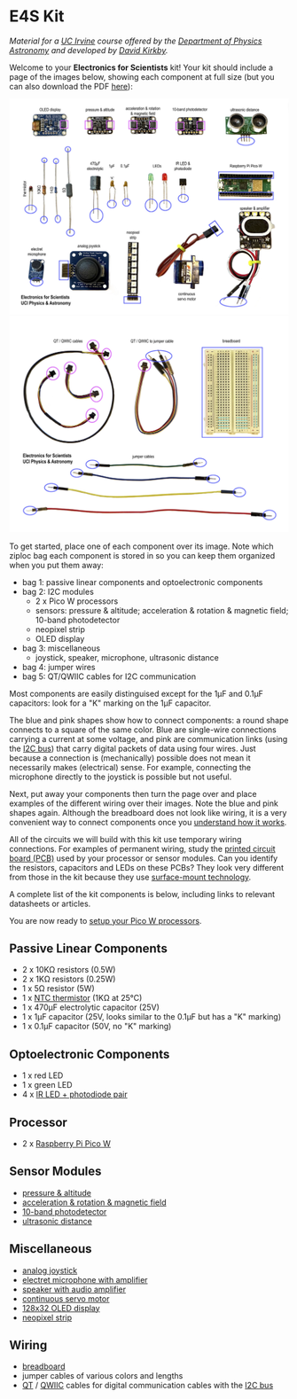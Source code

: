 # E4S Kit

*Material for a [UC Irvine](https://uci.edu/) course offered by the [Department of Physics Astronomy](https://www.physics.uci.edu/) and developed by [David Kirkby](https://faculty.sites.uci.edu/dkirkby/).*

Welcome to your **Electronics for Scientists** kit!  Your kit should include a page of the images below, showing each component at full size (but you can also download the PDF [here](img/kit.pdf)):

[![kit components](img/kit-1.jpg)](img/kit-1.jpg)
[![kit wiring](img/kit-2.jpg)](img/kit-2.jpg)

To get started, place one of each component over its image. Note which ziploc bag each component is stored in so you can keep them organized when you put them away:
 - bag 1: passive linear components and optoelectronic components
 - bag 2: I2C modules
   - 2 x Pico W processors
   - sensors: pressure & altitude; acceleration & rotation & magnetic field; 10-band photodetector
   - neopixel strip
   - OLED display
 - bag 3: miscellaneous
   - joystick, speaker, microphone, ultrasonic distance
- bag 4: jumper wires
- bag 5: QT/QWIIC cables for I2C communication

Most components are easily distinguised except for the 1μF and 0.1μF capacitors: look for a "K" marking on the 1μF capacitor.

The blue and pink shapes show how to connect components: a round shape connects to a square of the same color. Blue are single-wire connections carrying a current at some voltage, and pink are communication links (using the [I2C bus](https://en.wikipedia.org/wiki/I%C2%B2C)) that carry digital packets of data using four wires. Just because a connection is (mechanically) possible does not mean it necessarily makes (electrical) sense.  For example, connecting the microphone directly to the joystick is possible but not useful.

Next, put away your components then turn the page over and place examples of the different wiring over their images. Note the blue and pink shapes again.  Although the breadboard does not look like wiring, it is a very convenient way to connect components once you [understand how it works](https://www.makeuseof.com/tag/what-is-breadboard/).

All of the circuits we will build with this kit use temporary wiring connections. For examples of permanent wiring, study the [printed circuit board (PCB)](https://en.wikipedia.org/wiki/Printed_circuit_board) used by your processor or sensor modules.  Can you identify the resistors, capacitors and LEDs on these PCBs?  They look very different from those in the kit because they use [surface-mount technology](https://en.wikipedia.org/wiki/Surface-mount_technology).

A complete list of the kit components is below, including links to relevant datasheets or articles.

You are now ready to [setup your Pico W processors](setup.md).

## Passive Linear Components

- 2 x 10KΩ resistors (0.5W)
- 2 x 1KΩ resistors (0.25W)
- 1 x 5Ω resistor (5W)
- 1 x [NTC thermistor](datasheets/thermistor.pdf) (1KΩ at 25°C)
- 1 x 470μF electrolytic capacitor (25V)
- 1 x 1μF capacitor (25V, looks similar to the 0.1μF but has a "K" marking)
- 1 x 0.1μF capacitor (50V, no "K" marking)

## Optoelectronic Components

- 1 x red LED
- 1 x green LED
- 4 x [IR LED + photodiode pair](datasheets/IRpair.pdf)

## Processor

- 2 x [Raspberry Pi Pico W](Pico.md)

## Sensor Modules

- [pressure & altitude](https://www.adafruit.com/product/4494)
- [acceleration & rotation & magnetic field](https://www.adafruit.com/product/5543)
- [10-band photodetector](https://www.adafruit.com/product/4698)
- [ultrasonic distance](https://www.adafruit.com/product/4007)

## Miscellaneous

- [analog joystick](https://www.adafruit.com/product/512)
- [electret microphone with amplifier](https://www.adafruit.com/product/1063)
- [speaker with audio amplifier](https://www.adafruit.com/product/3885)
- [continuous servo motor](https://www.adafruit.com/product/2442)
- [128x32 OLED display](https://www.adafruit.com/product/4440)
- [neopixel strip](https://www.adafruit.com/product/1426)

## Wiring

- [breadboard](https://www.makeuseof.com/tag/what-is-breadboard/)
- jumper cables of various colors and lengths
- [QT](https://learn.adafruit.com/introducing-adafruit-stemma-qt/what-is-stemma-qt) / [QWIIC](https://www.sparkfun.com/qwiic) cables for digital communication cables with the [I2C bus](https://en.wikipedia.org/wiki/I%C2%B2C)
